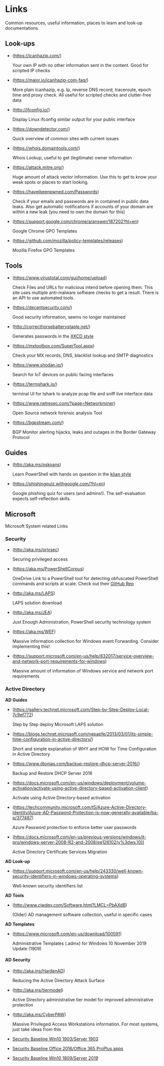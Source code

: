 # Links
Common resources, useful information, places to learn and look-up documentations.

## Look-ups
* (https://icanhazip.com/)
  
  Your own IP with no other information sent in the content. Good for scripted IP checks
* (https://major.io/icanhazip-com-faq/)
  
  More plain Icanhazip, e.g. Ip, reverse DNS record, traceroute, epoch time and proxy check. All useful for scripted checks and clutter-free data
* (http://ifconfig.io/)
  
  Display Linux ifconfig similar output for your public interface
* (https://downdetector.com/)
  
  Quick overview of common sites with current issues
* (https://whois.domaintools.com/)
  
  Whois Lookup, useful to get (legitimate) owner information 
* (https://attack.mitre.org/)
  
  Huge amount of attack vector information. Use this to get to know your weak spots or places to start looking.
* (https://haveibeenpwned.com/Passwords)
  
  Check if your emails and passwords are in contained in public data leaks. Also get automatic notifications if accounts of your domain are within a new leak (you need to own the domain for this)
* (https://support.google.com/chrome/a/answer/187202?hl=en)
  
  Google Chrome GPO Templates
* (https://github.com/mozilla/policy-templates/releases)
  
  Mozilla Firefox GPO Templates

## Tools
* (https://www.virustotal.com/gui/home/upload)
  
  Check Files and URLs for malicious intend before opening them. This site uses multiple anti-malware software checks to get a result. There is an API to use automated tools.
* (https://decentsecurity.com/)
  
  Good security information, seems no longer maintained
* (http://correcthorsebatterystaple.net/)
  
  Generates passwords in the [XKCD style](http://xkcd.com/936/)
* (https://mxtoolbox.com/SuperTool.aspx)
  
  Check your MX records, DNS, blacklist lookup and SMTP diagnostics
* (https://www.shodan.io/)
  
  Search for IoT devices on public facing interfaces
* (https://termshark.io/)
  
  terminal UI for tshark to analyze pcap file and sniff live interface data
* (https://www.netresec.com/?page=Networkminer)
  
  Open Source network forensic analysis Tool
* (https://bgpstream.com/)
  
  BGP Monitor alerting hijacks, leaks and outages in the Border Gateway Protocol

## Guides
* (http://aka.ms/pskoans)
  
  Learn PowerShell with hands on question in the [kōan style](https://en.wikipedia.org/wiki/K%C5%8Dan)

* (https://phishingquiz.withgoogle.com/?hl=en)
  
  Google phishing quiz for users (and admins!). The self-evaluation expects self-reflection skills.

## Microsoft
Microsoft System related Links

### Security
* (http://aka.ms/privsec)
  
  Securing privileged access
* (https://aka.ms/PowerShellCorpus)
  
  OneDrive Link to a PowerShell tool for detecting obfuscated PowerShell commands and scripts at scale. Check out their [GitHub Rep](https://github.com/danielbohannon/Revoke-Obfuscation)
* (http://aka.ms/LAPS)

  LAPS solution download
* (http://aka.ms/JEA)
  
  Just Enough Administration, PowerShell security technology system
* (https://aka.ms/WEF)
  
  Massive information collection for Windows event Forwarding. Consider implementing this!
* (https://support.microsoft.com/en-us/help/832017/service-overview-and-network-port-requirements-for-windows)
  
  Massive amount of information of Windows service and network port requirements

### Active Directory
**AD Guides**
* (https://gallery.technet.microsoft.com/Step-by-Step-Deploy-Local-7c9ef772)
  
  Step by Step deploy Microsoft LAPS solution
* (https://blogs.technet.microsoft.com/nepapfe/2013/03/01/its-simple-time-configuration-in-active-directory/)
  
  Short and simple explanation of WHY and HOW for Time Configuration in Active Directory
* (https://www.dtonias.com/backup-restore-dhcp-server-2016/)

  Backup and Restore DHCP Server 2016
* (https://docs.microsoft.com/en-us/windows/deployment/volume-activation/activate-using-active-directory-based-activation-client)
  
  Activate using Active Directory-based activation
* (https://techcommunity.microsoft.com/t5/Azure-Active-Directory-Identity/Azure-AD-Password-Protection-is-now-generally-available/ba-p/377487)
  
  Azure Password protection to enforce better user passwords
* (https://docs.microsoft.com/en-us/previous-versions/windows/it-pro/windows-server-2008-R2-and-2008/ee126102(v%3dws.10))
  
  Active Directory Certificate Services Migration

**AD Look-up**
* (https://support.microsoft.com/en-us/help/243330/well-known-security-identifiers-in-windows-operating-systems)

  Well-known security identifiers list

**AD Tools**
* (http://www.cjwdev.com/Software.html?LMCL=PbAXdB)

  (Older) AD management software collection, useful in specific cases
  
**AD Templates**
* (https://www.microsoft.com/en-us/download/100591)

  Administrative Templates (.admx) for Windows 10 November 2019 Update (1909)
  
#### AD Security
* (http://aka.ms/HardenAD)
  
  Reducing the Active Directory Attack Surface
* (http://aka.ms/tiermodel)
  
  Active Directory administrative tier model for improved administrative protection
* (http://aka.ms/CyberPAW)

  Massive Privileged Access Workstations information. For most systems, just take ideas from this
* [Security Baseline Win10 1903/Server 1903](https://blogs.technet.microsoft.com/secguide/2019/05/23/security-baseline-final-for-windows-10-v1903-and-windows-server-v1903/)
* [Security Baseline Office 2016/Office 365 ProPlus apps](https://blogs.technet.microsoft.com/secguide/2018/02/13/security-baseline-for-office-2016-and-office-365-proplus-apps-final/)

* [Security Baseline Win10 1809/Server 2019](https://blogs.technet.microsoft.com/secguide/2018/11/20/security-baseline-final-for-windows-10-v1809-and-windows-server-2019/)
